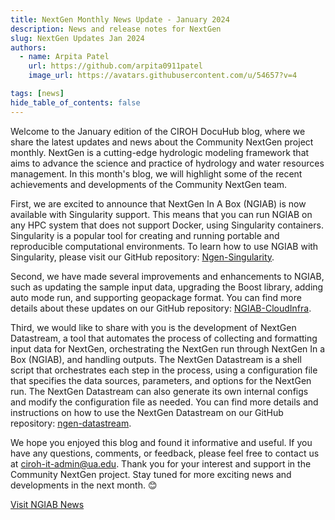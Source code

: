 ```yaml
---
title: NextGen Monthly News Update - January 2024
description: News and release notes for NextGen
slug: NextGen Updates Jan 2024
authors:
  - name: Arpita Patel
    url: https://github.com/arpita0911patel
    image_url: https://avatars.githubusercontent.com/u/54657?v=4

tags: [news]
hide_table_of_contents: false
---
```

Welcome to the January edition of the CIROH DocuHub blog, where we share the latest updates and news about the Community NextGen project monthly. NextGen is a cutting-edge hydrologic modeling framework that aims to advance the science and practice of hydrology and water resources management. In this month's blog, we will highlight some of the recent achievements and developments of the Community NextGen team.

First, we are excited to announce that NextGen In A Box (NGIAB) is now available with Singularity support. This means that you can run NGIAB on any HPC system that does not support Docker, using Singularity containers. Singularity is a popular tool for creating and running portable and reproducible computational environments. To learn how to use NGIAB with Singularity, please visit our GitHub repository: [Ngen-Singularity](https://github.com/CIROH-UA/Ngen-Singularity).

Second, we have made several improvements and enhancements to NGIAB, such as updating the sample input data, upgrading the Boost library, adding auto mode run, and supporting geopackage format. You can find more details about these updates on our GitHub repository: [NGIAB-CloudInfra](https://github.com/CIROH-UA/NGIAB-CloudInfra).

Third, we would like to share with you is the development of NextGen Datastream, a tool that automates the process of collecting and formatting input data for NextGen, orchestrating the NextGen run through NextGen In a Box (NGIAB), and handling outputs. The NextGen Datastream is a shell script that orchestrates each step in the process, using a configuration file that specifies the data sources, parameters, and options for the NextGen run. The NextGen Datastream can also generate its own internal configs and modify the configuration file as needed. You can find more details and instructions on how to use the NextGen Datastream on our GitHub repository: [ngen-datastream](https://github.com/CIROH-UA/ngen-datastream/blob/main/README.md).

We hope you enjoyed this blog and found it informative and useful. If you have any questions, comments, or feedback, please feel free to contact us at ciroh-it-admin@ua.edu. Thank you for your interest and support in the Community NextGen project. Stay tuned for more exciting news and developments in the next month. 😊

[Visit NGIAB News](https://docs.ciroh.org/news)